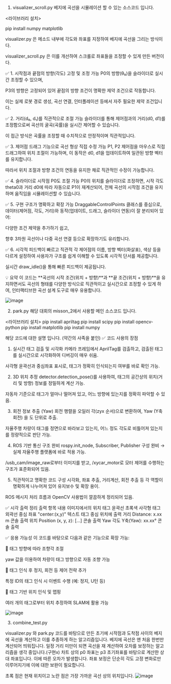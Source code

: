 1. visualizer_scroll.py
베지에 곡선을 시뮬레이션 할 수 있는 소스코드 입니다.

<라이브러리 설치>

pip install numpy matplotlib

visualizer.py 은 메소드 내부에 각도와 좌표를 지정하여 베지에 곡선을 그리는 방식이다.

visualizer_scroll.py 은 이를 개선하여 스크롤로 좌표들을 조정할 수 있게 만든 버전이다.





✅ 1. 시작점과 끝점의 방향(각도) 고정 및 조정 가능
P0의 방향(θ₀)을 슬라이더로 실시간 조정할 수 있으며,

P3의 방향은 고정되어 있어 끝점의 방향 조건이 명확한 제약 조건으로 작동합니다.

이는 실제 로봇 경로 생성, 곡선 연결, 인터폴레이션 등에서 자주 필요한 제약 조건입니다.

✅ 2. 거리(d₀, d₁)를 직관적으로 조절 가능
슬라이더를 통해 제어점과의 거리(d0, d1)를 조정함으로써 곡선의 굴곡(곡률)을 실시간 제어할 수 있습니다.

이 접근 방식은 곡률을 조정할 때 수치적으로 안정적이며 직관적입니다.

✅ 3. 제어점 드래그 기능으로 곡선 형상 직접 수정 가능
P1, P2 제어점을 마우스로 직접 드래그하여 위치 조절이 가능하며, 이 동작은 d0, d1을 업데이트하여 일관된 방향 벡터를 유지합니다.

따라서 위치 조절과 방향 조건의 연동을 유지한 채로 직관적인 수정이 가능합니다.

✅ 4. 슬라이더로 시작점 P0도 조절 가능
P0의 위치를 슬라이더로 조정하면, 시작 각도 theta0과 거리 d0에 따라 자동으로 P1이 재계산되어, 전체 곡선의 시작점 조건을 유지하며 움직임을 시뮬레이션할 수 있습니다.

✅ 5. 구현 구조가 명확하고 확장 가능
DraggableControlPoints 클래스를 중심으로, 데이터(제어점, 각도, 거리)와 동작(업데이트, 드래그, 슬라이더 연동)이 잘 분리되어 있어:

다양한 조건 제약을 추가하기 쉽고,

향후 3차원 곡선이나 다중 곡선 연결 등으로 확장하기도 유리합니다.

✅ 6. 시각적 피드백이 빠르고 직관적
각 제어점의 이름, 방향 벡터(화살표), 색상 등을 다르게 설정하여 사용자가 구조를 쉽게 이해할 수 있도록 시각적 단서를 제공합니다.

실시간 draw_idle()을 통해 빠른 피드백이 제공됩니다.

💡 요약
이 코드는 **곡선의 시작 조건(위치 + 방향)**과 **끝 조건(위치 + 방향)**을 유지하면서도 곡선의 형태를 다양한 방식으로 직관적이고 실시간으로 조정할 수 있게 하여, 인터랙티브한 곡선 설계 도구로 매우 유용합니다.

![image](https://github.com/user-attachments/assets/c4ee03e4-7cea-4060-82d7-166c463a0971)


2. park.py
해당 대회의 misson_2에서 사용할 메인 소스코드 입니다.

<라이브러리 설치>
pip install apriltag
pip install scipy
pip install opencv-python
pip install matplotlib
pip install numpy	


해당 코드에 대한 설명 입니다. (약간의 사족을 붙인)
✅ 코드 사용의 장점
1. 실시간 태그 검출 및 시각화
카메라 프레임에서 AprilTag를 검출하고, 검출된 태그를 실시간으로 시각화하여 디버깅이 매우 쉬움.

사각형 윤곽선과 중심좌표 표시로, 태그가 정확히 인식되는지 여부를 바로 확인 가능.

2. 3D 위치 추정
detector.detection_pose()를 사용하여, 태그의 공간상의 위치(거리 및 방향) 정보를 정밀하게 계산 가능.

자동차 기준으로 태그가 얼마나 떨어져 있고, 어느 방향에 있는지를 정확히 파악할 수 있음.

3. 회전 정보 추출 (Yaw)
회전 행렬을 오일러 각(zyx 순서)으로 변환하여, Yaw (Y축 회전) 을 도 단위로 추출.

자율주행 차량이 태그를 정면으로 바라보고 있는지, 어느 정도 각도로 비틀어져 있는지를 정량적으로 판단 가능.

4. ROS 기반 통신 구조 완비
rospy.init_node, Subscriber, Publisher 구성 완비 → 실제 자율주행 플랫폼에 바로 적용 가능.

/usb_cam/image_raw로부터 이미지를 받고, /xycar_motor로 모터 제어를 수행하는 구조가 표준화되어 있음.

5. 직관적이고 명확한 코드 구성
시각화, 좌표 추출, 거리계산, 회전 추출 등 각 역할이 명확하게 나누어져 있어 유지보수 및 확장 용이.

ROS 메시지 처리 흐름과 OpenCV 사용법이 깔끔하게 정리되어 있음.

✅ 시각 출력 정리
출력 항목	내용	이미지에서의 위치
태그 윤곽선	초록색 사각형	태그 외곽선
중심 좌표	"center:(x,y)" 텍스트	태그 중심 위치에 출력
거리	Distance: x.xx m	콘솔 출력
위치	Position (x, y, z): [...]	콘솔 출력
Yaw 각도	Y축(Yaw): xx.xx°	콘솔 출력

✅ 응용 가능성
이 코드를 바탕으로 다음과 같은 기능으로 확장 가능:

🧭 태그 방향에 따라 조향각 조절

yaw 값을 이용하여 차량이 태그 방향으로 자동 조향 가능

🚦 태그 인식 후 정지, 회전 등 제어 전략 추가

특정 ID의 태그 인식 시 이벤트 수행 (예: 정지, U턴 등)

🧠 태그 기반 위치 인식 및 맵핑

여러 개의 태그로부터 위치 추정하여 SLAM에 활용 가능

![image](https://github.com/user-attachments/assets/a9ef1333-28f4-4255-ba02-eb8e3f4ac6bb)


3. combine_test.py

visualizer.py 와 park.py 코드를 바탕으로 만든 초기에 시작점과 도착점 사이의 베지에 곡선을 계산하고 이를 추종하게 하는 알고리즘입니다.
베지에 곡선은 맨 처음 한번만 계산되어 띄워집니다.
일정 거리 미만이 되면 곡선을 재 계산하여 오차를 보정하는 알고리즘을 생각 중입니다.(구현x)
차트 상의 p0 좌표는 p3 초기좌표를 바탕으로 계산한 상대 좌표입니다. 이에 따른 오차가 발생합니다.
좌표 보정은 단순히 각도 고정 변화로만 이루어지기에 이에 대한 보완이 필요합니다.

초록 점은 현재 위치이고 노란 점은 가장 가까운 곡선 상의 위치입니다.
![image](https://github.com/user-attachments/assets/3ec849c1-3e63-454b-b190-e66ae44aa76c)

